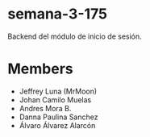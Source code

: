 # semana-3-175
Backend del módulo de inicio de sesión.
# Members
- Jeffrey Luna (MrMoon)
- Johan Camilo Muelas
- Andres Mora B.
- Danna Paulina Sanchez
- Álvaro Álvarez Alarcón
